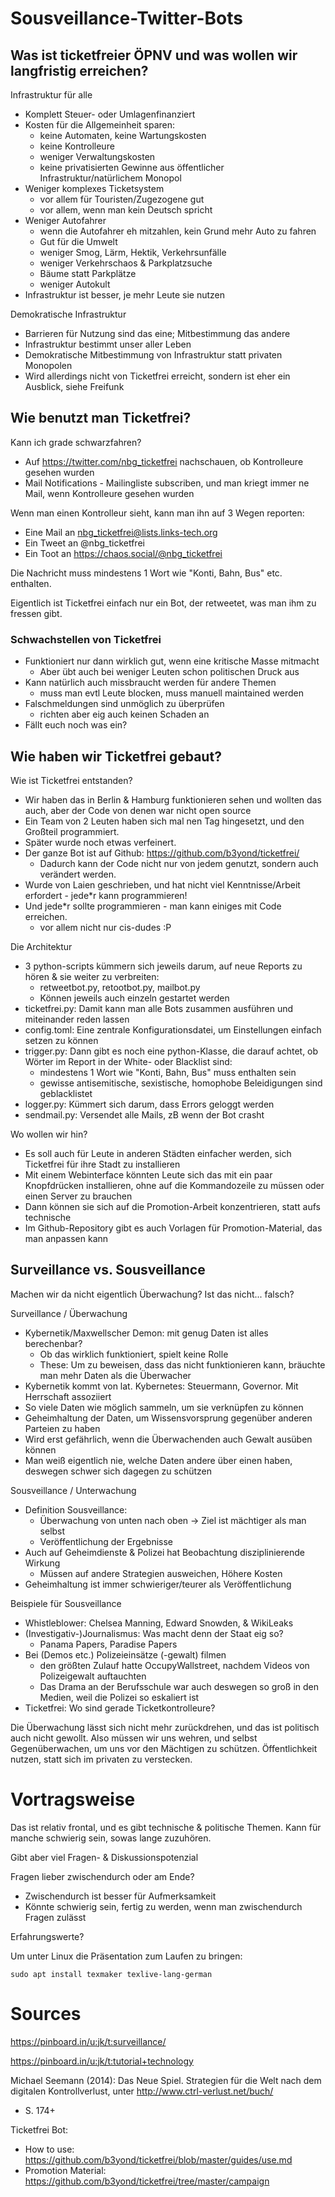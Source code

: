# Sousveillance-Twitter-Bots

## Was ist ticketfreier ÖPNV und was wollen wir langfristig erreichen?

Infrastruktur für alle
* Komplett Steuer- oder Umlagenfinanziert
* Kosten für die Allgemeinheit sparen:
  * keine Automaten, keine Wartungskosten
  * keine Kontrolleure
  * weniger Verwaltungskosten
  * keine privatisierten Gewinne aus öffentlicher Infrastruktur/natürlichem Monopol
* Weniger komplexes Ticketsystem
  * vor allem für Touristen/Zugezogene gut
  * vor allem, wenn man kein Deutsch spricht
* Weniger Autofahrer
  * wenn die Autofahrer eh mitzahlen, kein Grund mehr Auto zu fahren
  * Gut für die Umwelt
  * weniger Smog, Lärm, Hektik, Verkehrsunfälle
  * weniger Verkehrschaos & Parkplatzsuche
  * Bäume statt Parkplätze
  * weniger Autokult
* Infrastruktur ist besser, je mehr Leute sie nutzen

Demokratische Infrastruktur
* Barrieren für Nutzung sind das eine; Mitbestimmung das andere
* Infrastruktur bestimmt unser aller Leben
* Demokratische Mitbestimmung von Infrastruktur statt privaten Monopolen
* Wird allerdings nicht von Ticketfrei erreicht, sondern ist eher ein Ausblick, siehe Freifunk

## Wie benutzt man Ticketfrei?

Kann ich grade schwarzfahren?
* Auf https://twitter.com/nbg_ticketfrei nachschauen, ob Kontrolleure gesehen wurden
* Mail Notifications - Mailingliste subscriben, und man kriegt immer ne Mail, wenn Kontrolleure gesehen wurden

Wenn man einen Kontrolleur sieht, kann man ihn auf 3 Wegen reporten:
* Eine Mail an nbg_ticketfrei@lists.links-tech.org
* Ein Tweet an @nbg_ticketfrei
* Ein Toot an https://chaos.social/@nbg_ticketfrei

Die Nachricht muss mindestens 1 Wort wie "Konti, Bahn, Bus" etc. enthalten.

Eigentlich ist Ticketfrei einfach nur ein Bot, der retweetet, was man ihm zu fressen gibt.

### Schwachstellen von Ticketfrei

* Funktioniert nur dann wirklich gut, wenn eine kritische Masse mitmacht
  * Aber übt auch bei weniger Leuten schon politischen Druck aus
* Kann natürlich auch missbraucht werden für andere Themen
  * muss man evtl Leute blocken, muss manuell maintained werden
* Falschmeldungen sind unmöglich zu überprüfen
  * richten aber eig auch keinen Schaden an
* Fällt euch noch was ein?

## Wie haben wir Ticketfrei gebaut?

Wie ist Ticketfrei entstanden?

* Wir haben das in Berlin & Hamburg funktionieren sehen und wollten das auch, aber der Code von denen war nicht open source
* Ein Team von 2 Leuten haben sich mal nen Tag hingesetzt, und den Großteil programmiert.
* Später wurde noch etwas verfeinert.
* Der ganze Bot ist auf Github: https://github.com/b3yond/ticketfrei/
  * Dadurch kann der Code nicht nur von jedem genutzt, sondern auch verändert werden.
* Wurde von Laien geschrieben, und hat nicht viel Kenntnisse/Arbeit erfordert - jede*r kann programmieren!
* Und jede*r sollte programmieren - man kann einiges mit Code erreichen.
  * vor allem nicht nur cis-dudes :P

Die Architektur

* 3 python-scripts kümmern sich jeweils darum, auf neue Reports zu hören & sie weiter zu verbreiten:
  * retweetbot.py, retootbot.py, mailbot.py
  * Können jeweils auch einzeln gestartet werden
* ticketfrei.py: Damit kann man alle Bots zusammen ausführen und miteinander reden lassen
* config.toml: Eine zentrale Konfigurationsdatei, um Einstellungen einfach setzen zu können
* trigger.py: Dann gibt es noch eine python-Klasse, die darauf achtet, ob Wörter im Report in der White- oder Blacklist sind:
  * mindestens 1 Wort wie "Konti, Bahn, Bus" muss enthalten sein
  * gewisse antisemitische, sexistische, homophobe Beleidigungen sind geblacklistet
* logger.py: Kümmert sich darum, dass Errors geloggt werden
* sendmail.py: Versendet alle Mails, zB wenn der Bot crasht

Wo wollen wir hin?

* Es soll auch für Leute in anderen Städten einfacher werden, sich Ticketfrei für ihre Stadt zu installieren
* Mit einem Webinterface könnten Leute sich das mit ein paar Knopfdrücken installieren, ohne auf die Kommandozeile zu müssen
  oder einen Server zu brauchen
* Dann können sie sich auf die Promotion-Arbeit konzentrieren, statt aufs technische
* Im Github-Repository gibt es auch Vorlagen für Promotion-Material, das man anpassen kann

## Surveillance vs. Sousveillance

Machen wir da nicht eigentlich Überwachung? Ist das nicht... falsch?

Surveillance / Überwachung
* Kybernetik/Maxwellscher Demon: mit genug Daten ist alles berechenbar?
  * Ob das wirklich funktioniert, spielt keine Rolle
  * These: Um zu beweisen, dass das nicht funktionieren kann, bräuchte man mehr Daten als die Überwacher
* Kybernetik kommt von lat. Kybernetes: Steuermann, Governor. Mit Herrschaft assoziiert
* So viele Daten wie möglich sammeln, um sie verknüpfen zu können
* Geheimhaltung der Daten, um Wissensvorsprung gegenüber anderen Parteien zu haben
* Wird erst gefährlich, wenn die Überwachenden auch Gewalt ausüben können
* Man weiß eigentlich nie, welche Daten andere über einen haben, deswegen schwer sich dagegen zu schützen

Sousveillance / Unterwachung
* Definition Sousveillance:
  * Überwachung von unten nach oben -> Ziel ist mächtiger als man selbst
  * Veröffentlichung der Ergebnisse
* Auch auf Geheimdienste & Polizei hat Beobachtung disziplinierende Wirkung
  * Müssen auf andere Strategien ausweichen, Höhere Kosten
* Geheimhaltung ist immer schwieriger/teurer als Veröffentlichung

Beispiele für Sousveillance
* Whistleblower: Chelsea Manning, Edward Snowden, & WikiLeaks
* (Investigativ-)Journalismus: Was macht denn der Staat eig so?
  * Panama Papers, Paradise Papers
* Bei (Demos etc.) Polizeieinsätze (-gewalt) filmen
  * den größten Zulauf hatte OccupyWallstreet, nachdem Videos von Polizeigewalt auftauchten
  * Das Drama an der Berufsschule war auch deswegen so groß in den Medien, weil die Polizei so eskaliert ist
* Ticketfrei: Wo sind gerade Ticketkontrolleure?

Die Überwachung lässt sich nicht mehr zurückdrehen, und das ist politisch auch nicht gewollt.
Also müssen wir uns wehren, und selbst Gegenüberwachen, um uns vor den Mächtigen zu schützen.
Öffentlichkeit nutzen, statt sich im privaten zu verstecken.

# Vortragsweise

Das ist relativ frontal, und es gibt technische & politische Themen.
Kann für manche schwierig sein, sowas lange zuzuhören.

Gibt aber viel Fragen- & Diskussionspotenzial

Fragen lieber zwischendurch oder am Ende?
* Zwischendurch ist besser für Aufmerksamkeit
* Könnte schwierig sein, fertig zu werden, wenn man zwischendurch Fragen zulässt

Erfahrungswerte?

Um unter Linux die Präsentation zum Laufen zu bringen:

```shell
sudo apt install texmaker texlive-lang-german

```

# Sources

https://pinboard.in/u:jk/t:surveillance/

https://pinboard.in/u:jk/t:tutorial+technology

Michael Seemann (2014): Das Neue Spiel. Strategien für die Welt nach dem digitalen Kontrollverlust, unter http://www.ctrl-verlust.net/buch/
* S. 174+

Ticketfrei Bot:
* How to use: https://github.com/b3yond/ticketfrei/blob/master/guides/use.md
* Promotion Material: https://github.com/b3yond/ticketfrei/tree/master/campaign
